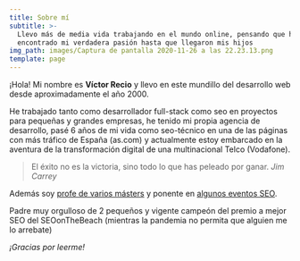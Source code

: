 ```yaml
---
title: Sobre mí
subtitle: >-
  Llevo más de media vida trabajando en el mundo online, pensando que había
  encontrado mi verdadera pasión hasta que llegaron mis hijos
img_path: images/Captura de pantalla 2020-11-26 a las 22.23.13.png
template: page
---
```


¡Hola! Mi nombre es **Víctor Recio** y llevo en este mundillo del desarrollo web desde aproximadamente el año 2000.

He trabajado tanto como desarrollador full-stack como seo en proyectos para pequeñas y grandes empresas, he tenido mi propia agencia de desarrollo, pasé 6 años de mi vida como seo-técnico en una de las páginas con más tráfico de España (as.com) y actualmente estoy embarcado en la aventura de la transformación digital de una multinacional Telco (Vodafone).

>El éxito no es la victoria, sino todo lo que has peleado por ganar. <cite>Jim Carrey</cite>

Además soy [profe de varios másters](https://kschool.com/profesor/victor-recio/) y ponente en [algunos eventos SEO](https://clickeo.pro/clickseo-2020/).

Padre muy orgulloso de 2 pequeños y vigente campeón del premio a mejor SEO del SEOonTheBeach (mientras la pandemia no permita que alguien me lo arrebate)

*¡Gracias por leerme!*
